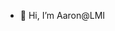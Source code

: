 - 👋 Hi, I’m Aaron@LMI

<!---
AaronOver/AaronOver is a ✨ special ✨ repository because its `README.md` (this file) appears on your GitHub profile.
You can click the Preview link to take a look at your changes.
--->
